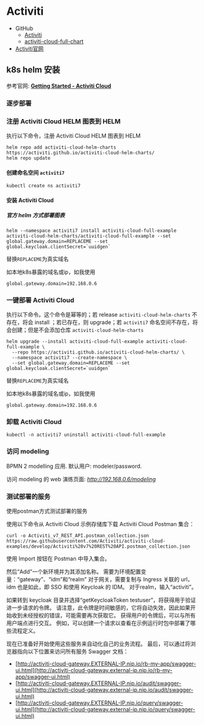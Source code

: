 # Activiti

- GitHub
  - [Activiti](https://github.com/Activiti/Activiti)
  - [activiti-cloud-full-chart](https://github.com/Activiti/activiti-cloud-full-chart)
- [Activiti官网](https://www.activiti.org/)



## k8s helm 安装 

参考官网: [**Getting Started - Activiti Cloud**](https://activiti.gitbook.io/activiti-7-developers-guide/getting-started/getting-started-activiti-cloud)



### 逐步部署

### 注册 Activiti Cloud HELM 图表到 HELM

执行以下命令，注册 Activiti Cloud HELM 图表到 HELM

```shell
helm repo add activiti-cloud-helm-charts https://activiti.github.io/activiti-cloud-helm-charts/
helm repo update
```



#### 创建命名空间 `activiti7`

```
kubectl create ns activiti7
```



#### 安装 Activiti Cloud

##### 官方 helm 方式部署图表
```
helm --namespace activiti7 install activiti-cloud-full-example activiti-cloud-helm-charts/activiti-cloud-full-example --set global.gateway.domain=REPLACEME --set global.keycloak.clientSecret=`uuidgen`
```
替换`REPLACEME`为真实域名

如本地k8s暴露的域名或ip，如我使用

```
global.gateway.domain=192.168.0.6
```



### 一键部署 Activiti Cloud

执行以下命令。这个命令是幂等的；若 release `activiti-cloud-helm-charts` 不存在，将会 install ；若已存在，则 upgrade；若 `activiti7` 命名空间不存在，将会创建；但是不会添加仓库 `activiti-cloud-helm-charts`

```shell
helm upgrade --install activiti-cloud-full-example activiti-cloud-full-example \
  --repo https://activiti.github.io/activiti-cloud-helm-charts/ \
  --namespace activiti7 --create-namespace \
  --set global.gateway.domain=REPLACEME --set global.keycloak.clientSecret=`uuidgen`
```

替换`REPLACEME`为真实域名

如本地k8s暴露的域名或ip，如我使用

```
global.gateway.domain=192.168.0.6
```



### 卸载 Activiti Cloud

```
kubectl -n activiti7 uninstall activiti-cloud-full-example
```



### 访问 modeling

BPMN 2 modelling 应用. 默认用户: modeler/password.

访问 modeling 的 web 演练页面: *http://192.168.0.6/modeling*



### 测试部署的服务

使用postman方式测试部署的服务

使用以下命令从 Activiti Cloud 示例存储库下载 Activiti Cloud Postman 集合：

```shell
curl -o Activiti_v7_REST_API.postman_collection.json https://raw.githubusercontent.com/Activiti/activiti-cloud-examples/develop/Activiti%20v7%20REST%20API.postman_collection.json
```

使用 Import 按钮在 Postman 中导入集合。

然后“Add”一个新环境并为其添加名称。 需要为环境配置变量：“gateway”、“idm”和“realm”
对于网关，需要复制与 Ingress 关联的 url，idm 也是如此，即 SSO 和使用 Keycloak 的 IDM。 对于realm，输入“activiti”。

如果转到 keycloak 目录并选择“getKeycloakToken testuser”，将获得用于验证进一步请求的令牌。 请注意，此令牌是时间敏感的，它将自动失效，因此如果开始收到未经授权的错误，可能需要再次获取它。
获得用户的令牌后，可以与所有用户端点进行交互。 例如，可以创建一个请求以查看在示例运行时包中部署了哪些流程定义。

现在已准备好开始使用这些服务来自动化自己的业务流程。
最后，可以通过将浏览器指向以下位置来访问所有服务 Swagger 文档：

- [http://activiti-cloud-gateway.EXTERNAL-IP.nip.io/rb-my-app/swagger-ui.html](http://activiti-cloud-gateway.external-ip.nip.io/rb-my-app/swagger-ui.html)
- [http://activiti-cloud-gateway.EXTERNAL-IP.nip.io/audit/swagger-ui.html](http://activiti-cloud-gateway.external-ip.nip.io/audit/swagger-ui.html)
- [http://activiti-cloud-gateway.EXTERNAL-IP.nip.io/query/swagger-ui.html](http://activiti-cloud-gateway.external-ip.nip.io/query/swagger-ui.html)